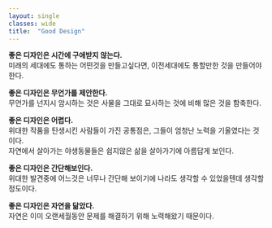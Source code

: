 ```yaml
---
layout: single
classes: wide
title:  "Good Design"
---
```


<b>좋은 디자인은 시간에 구애받지 않는다.</b><br />
미래의 세대에도 통하는 어떤것을 만들고싶다면, 이전세대에도 통할만한 것을 만들어야 한다.
<br />

<b> 좋은 디자인은 무언가를 제안한다.</b><br />
무언가를 넌지시 암시하는 것은 사물을 그대로 묘사하는 것에 비해 많은 것을 함축한다.
<br />

<b> 좋은 디자인은 어렵다.</b><br />
위대한 작품을 탄생시킨 사람들이 가진 공통점은, 그들이 엄청난 노력을 기울였다는 것이다.<br /> 자연에서 살아가는 야생동물들은 쉽지않은 삶을 살아가기에 아름답게 보인다.
<br />

<b> 좋은 디자인은 간단해보인다.</b><br />
위대한 발견중에 어느것은 너무나 간단해 보이기에 나라도 생각할 수 있었을텐데 생각할 정도이다.
<br />

<b> 좋은 디자인은 자연을 닮았다.</b><br />
자연은 이미 오랜세월동안 문제를 해결하기 위해 노력해왔기 때문이다.
<br />